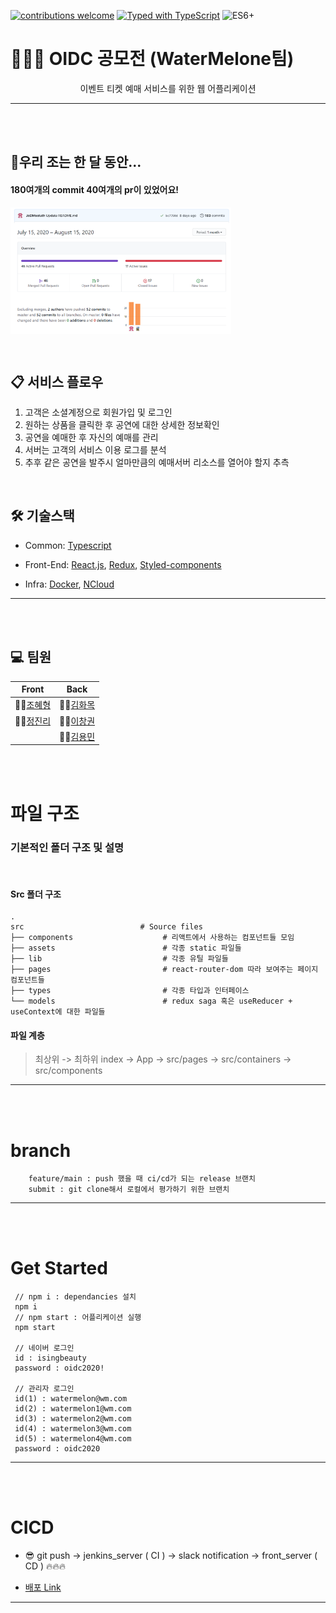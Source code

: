 [![contributions welcome](https://img.shields.io/badge/contributions-welcome-brightgreen.svg?style=flat)](https://github.com/dwyl/esta/issues)
[![Typed with TypeScript](https://badgen.net/badge/icon/Typed?icon=typescript&label&labelColor=555555&color=blue)](https://github.com/microsoft/TypeScript) <img src="https://camo.githubusercontent.com/567e52200713e0f0c05a5238d91e1d096292b338/68747470733a2f2f696d672e736869656c64732e696f2f62616467652f65732d362b2d627269676874677265656e2e737667" width="45" title="ES6+">

# 👨‍👧‍👧 OIDC 공모전 (WaterMelone팀)

<div align="center"> 
이벤트 티켓 예매 서비스를 위한 웹 어플리케이션
</div>

---

\
\
[]()

## 🔖우리 조는 한 달 동안...

#### 180여개의 **commit** 40여개의 **pr**이 있었어요!

<div align="center" style="display:flex;">
	<img src="./readmeImg/commits.PNG" width="70%"/>
</div>

<div align="center" style="display:flex;">
	<img src="./readmeImg/branchissue.PNG" width="70%"/>
</div>

\
[]()

## 📋 서비스 플로우

1. 고객은 소셜계정으로 회원가입 및 로그인
2. 원하는 상품을 클릭한 후 공연에 대한 상세한 정보확인
3. 공연을 예매한 후 자신의 예매를 관리
4. 서버는 고객의 서비스 이용 로그를 분석
5. 추후 같은 공연을 발주시 얼마만큼의 예매서버 리소스를 열어야 할지 추측

\
[]()

## 🛠 기술스택

- Common: [Typescript](https://www.typescriptlang.org/)

- Front-End: [React.js](https://ko.reactjs.org/), [Redux](https://redux.js.org/), [Styled-components](https://styled-components.com/)

- Infra: [Docker](https://www.docker.com/), [NCloud](https://www.ncloud.com/)

---

\
\
[]()

## 💻 팀원

| **Front**                                  | **Back**                                   |
| ------------------------------------------ | ------------------------------------------ |
| 👨‍💻[조혜형](https://github.com/JoDMsoluth)  | 👩‍💻[김화목](https://github.com/hwamoc)      |
| 👩‍💻[정진리](https://github.com/JinleeJeong) | 👩‍💻[이창권](https://github.com/changgunyee) |
|                                            | 👨‍💻[김용민](https://github.com/ymink716)    |

\
\
[]()

# 파일 구조

### 기본적인 폴더 구조 및 설명

<br>

#### Src 폴더 구조

    .
    src                   		 # Source files
    ├── components                    # 리액트에서 사용하는 컴포넌트들 모임
    ├── assets                        # 각종 static 파일들
    ├── lib                           # 각종 유틸 파일들
    ├── pages                         # react-router-dom 따라 보여주는 페이지 컴포넌트들
    ├── types                         # 각종 타입과 인터페이스
    └── models                        # redux saga 혹은 useReducer + useContext에 대한 파일들

#### 파일 계층

> 최상위 -> 최하위
> index -> App -> src/pages -> src/containers -> src/components

---

\
\
[]()

# branch

```
	feature/main : push 했을 때 ci/cd가 되는 release 브랜치
	submit : git clone해서 로컬에서 평가하기 위한 브랜치
```

---

\
\
[]()

# Get Started
```javavscript
 // npm i : dependancies 설치
 npm i 
 // npm start : 어플리케이션 실행
 npm start
 
 // 네이버 로그인
 id : isingbeauty
 password : oidc2020!
 
 // 관리자 로그인
 id(1) : watermelon@wm.com
 id(2) : watermelon1@wm.com
 id(3) : watermelon2@wm.com
 id(4) : watermelon3@wm.com
 id(5) : watermelon4@wm.com
 password : oidc2020
```

---

\
\
[]()

# CICD

- 😎 git push -> jenkins_server ( CI ) -> slack notification -> front_server ( CD ) :fire::fire::fire:

- [배포 Link](http://101.101.218.225/)

---
